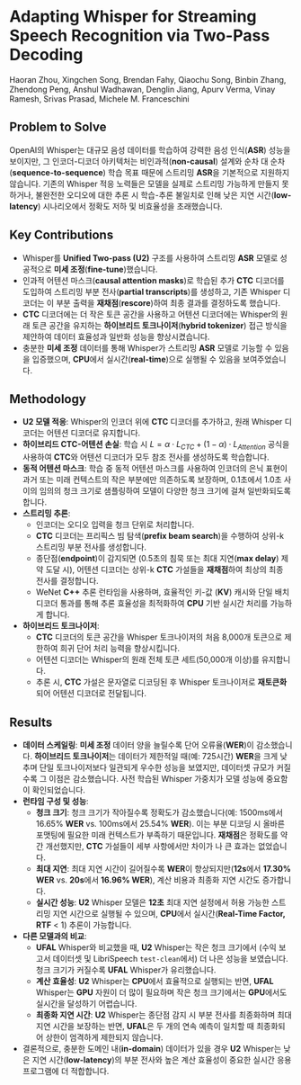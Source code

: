 # Adapting Whisper for Streaming Speech Recognition via Two-Pass Decoding

Haoran Zhou, Xingchen Song, Brendan Fahy, Qiaochu Song, Binbin Zhang, Zhendong Peng, Anshul Wadhawan, Denglin Jiang, Apurv Verma, Vinay Ramesh, Srivas Prasad, Michele M. Franceschini

## Problem to Solve

OpenAI의 Whisper는 대규모 음성 데이터를 학습하여 강력한 음성 인식(**ASR**) 성능을 보이지만, 그 인코더-디코더 아키텍처는 비인과적(**non-causal**) 설계와 순차 대 순차(**sequence-to-sequence**) 학습 목표 때문에 스트리밍 **ASR**을 기본적으로 지원하지 않습니다. 기존의 Whisper 적응 노력들은 모델을 실제로 스트리밍 가능하게 만들지 못하거나, 불완전한 오디오에 대한 추론 시 학습-추론 불일치로 인해 낮은 지연 시간(**low-latency**) 시나리오에서 정확도 저하 및 비효율성을 초래했습니다.

## Key Contributions

- Whisper를 **Unified Two-pass (U2)** 구조를 사용하여 스트리밍 **ASR** 모델로 성공적으로 **미세 조정**(**fine-tune**)했습니다.
- 인과적 어텐션 마스크(**causal attention masks**)로 학습된 추가 **CTC** 디코더를 도입하여 스트리밍 부분 전사(**partial transcripts**)를 생성하고, 기존 Whisper 디코더는 이 부분 출력을 **재채점**(**rescore**)하여 최종 결과를 결정하도록 했습니다.
- **CTC** 디코더에는 더 작은 토큰 공간을 사용하고 어텐션 디코더에는 Whisper의 원래 토큰 공간을 유지하는 **하이브리드 토크나이저**(**hybrid tokenizer**) 접근 방식을 제안하여 데이터 효율성과 일반화 성능을 향상시켰습니다.
- 충분한 **미세 조정** 데이터를 통해 Whisper가 스트리밍 **ASR** 모델로 기능할 수 있음을 입증했으며, **CPU**에서 실시간(**real-time**)으로 실행될 수 있음을 보여주었습니다.

## Methodology

- **U2 모델 적응**: Whisper의 인코더 위에 **CTC** 디코더를 추가하고, 원래 Whisper 디코더는 어텐션 디코더로 유지합니다.
- **하이브리드 CTC-어텐션 손실**: 학습 시 $L=\alpha\cdot L_{CTC} + (1-\alpha)\cdot L_{Attention}$ 공식을 사용하여 **CTC**와 어텐션 디코더가 모두 참조 전사를 생성하도록 학습합니다.
- **동적 어텐션 마스크**: 학습 중 동적 어텐션 마스크를 사용하여 인코더의 은닉 표현이 과거 또는 미래 컨텍스트의 작은 부분에만 의존하도록 보장하며, 0.1초에서 1.0초 사이의 임의의 청크 크기로 샘플링하여 모델이 다양한 청크 크기에 걸쳐 일반화되도록 합니다.
- **스트리밍 추론**:
  - 인코더는 오디오 입력을 청크 단위로 처리합니다.
  - **CTC** 디코더는 프리픽스 빔 탐색(**prefix beam search**)을 수행하여 상위-k 스트리밍 부분 전사를 생성합니다.
  - 종단점(**endpoint**)이 감지되면 (0.5초의 침묵 또는 최대 지연(**max delay**) 제약 도달 시), 어텐션 디코더는 상위-k **CTC** 가설들을 **재채점**하여 최상의 최종 전사를 결정합니다.
  - WeNet **C++** 추론 런타임을 사용하며, 효율적인 키-값 (**KV**) 캐시와 단일 배치 디코더 통과를 통해 추론 효율성을 최적화하여 **CPU** 기반 실시간 처리를 가능하게 합니다.
- **하이브리드 토크나이저**:
  - **CTC** 디코더의 토큰 공간을 Whisper 토크나이저의 처음 8,000개 토큰으로 제한하여 희귀 단어 처리 능력을 향상시킵니다.
  - 어텐션 디코더는 Whisper의 원래 전체 토큰 세트(50,000개 이상)를 유지합니다.
  - 추론 시, **CTC** 가설은 문자열로 디코딩된 후 Whisper 토크나이저로 **재토큰화**되어 어텐션 디코더로 전달됩니다.

## Results

- **데이터 스케일링**: **미세 조정** 데이터 양을 늘릴수록 단어 오류율(**WER**)이 감소했습니다. **하이브리드 토크나이저**는 데이터가 제한적일 때(예: 725시간) **WER**을 크게 낮추며 단일 토크나이저보다 일관되게 우수한 성능을 보였지만, 데이터셋 규모가 커질수록 그 이점은 감소했습니다. 사전 학습된 Whisper 가중치가 모델 성능에 중요함이 확인되었습니다.
- **런타임 구성 및 성능**:
  - **청크 크기**: 청크 크기가 작아질수록 정확도가 감소했습니다(예: 1500ms에서 16.65% **WER** vs. 100ms에서 25.54% **WER**). 이는 부분 디코딩 시 올바른 포맷팅에 필요한 미래 컨텍스트가 부족하기 때문입니다. **재채점**은 정확도를 약간 개선했지만, **CTC** 가설들이 세부 사항에서만 차이가 나 큰 효과는 없었습니다.
  - **최대 지연**: 최대 지연 시간이 길어질수록 **WER**이 향상되지만(**12s**에서 **17.30% WER** vs. **20s**에서 **16.96% WER**), 계산 비용과 최종화 지연 시간도 증가합니다.
  - **실시간 성능**: **U2** Whisper 모델은 **12초** 최대 지연 설정에서 허용 가능한 스트리밍 지연 시간으로 실행될 수 있으며, **CPU**에서 실시간(**Real-Time Factor, RTF** < 1) 추론이 가능합니다.
- **다른 모델과의 비교**:
  - **UFAL** Whisper와 비교했을 때, **U2** Whisper는 작은 청크 크기에서 (수익 보고서 데이터셋 및 LibriSpeech `test-clean`에서) 더 나은 성능을 보였습니다. 청크 크기가 커질수록 **UFAL** Whisper가 유리했습니다.
  - **계산 효율성**: **U2** Whisper는 **CPU**에서 효율적으로 실행되는 반면, **UFAL** Whisper는 **GPU** 자원이 더 많이 필요하며 작은 청크 크기에서는 **GPU**에서도 실시간을 달성하기 어렵습니다.
  - **최종화 지연 시간**: **U2** Whisper는 종단점 감지 시 부분 전사를 최종화하며 최대 지연 시간을 보장하는 반면, **UFAL**은 두 개의 연속 예측이 일치할 때 최종화되어 상한이 엄격하게 제한되지 않습니다.
- 결론적으로, 충분한 도메인 내(**in-domain**) 데이터가 있을 경우 **U2** Whisper는 낮은 지연 시간(**low-latency**)의 부분 전사와 높은 계산 효율성이 중요한 실시간 응용 프로그램에 더 적합합니다.
